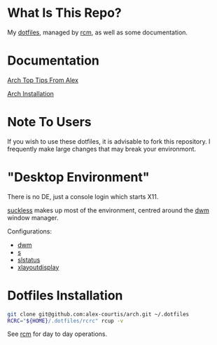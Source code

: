 # What Is This Repo?

My [dotfiles](http://dotfiles.github.io), managed by [rcm](https://github.com/thoughtbot/rcm), as well as some documentation.

# Documentation

[Arch Top Tips From Alex](doc/arch-tips.md)

[Arch Installation](doc/arch-install.md)

# Note To Users

If you wish to use these dotfiles, it is advisable to fork this repository. I frequently make large changes that may break your environmont.

# "Desktop Environment"

There is no DE, just a console login which starts X11.

[suckless](http://suckless.org/) makes up most of the environment, centred around the [dwm](http://dwm.suckless.org/) window manager.

Configurations:
* [dwm](https://github.com/alex-courtis/dwm/)
* [s](https://github.com/alex-courtis/s/)
* [slstatus](https://github.com/alex-courtis/slstatus/)
* [xlayoutdisplay](https://github.com/alex-courtis/xlayoutdisplay/)

# Dotfiles Installation

```sh
git clone git@github.com:alex-courtis/arch.git ~/.dotfiles
RCRC="${HOME}/.dotfiles/rcrc" rcup -v
```

See [rcm](https://github.com/thoughtbot/rcm) for day to day operations.


